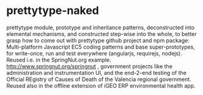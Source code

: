 # prettytype-naked

prettytype module, prototype and inheritance patterns, deconstructed into elemental mechanisms, and constructed step-wise into the whole, to better grasp how to come out with prettytype github project and npm package: Multi-platform Javascript EC5 coding patterns and base super-prototypes, for write-once, run and test everywhere (angularjs, requirejs, nodejs). Reused i.e. in the SpringNut.org example. http://www.springnut.org/springnut , government projects like the administration and instrumentation UI, and the end-2-end testing of the Official REgistry of Causes of Death of the Valencia regional government. Reused also in the offline extension of iGEO ERP environmental health app.


